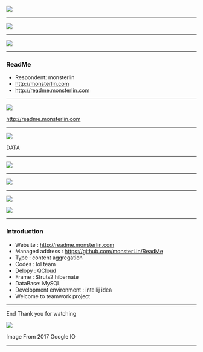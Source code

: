 ![](http://cdn.monsterlin.com/images/idea_readme.png)

---

![](http://cdn.monsterlin.com/images/line_readme.png)

---

![](http://cdn.monsterlin.com/images/why_readme.png)

---

### ReadMe

- Respondent: monsterlin
- http://monsterlin.com
- http://readme.monsterlin.com

---

![](http://cdn.monsterlin.com/images/show_readme.png)

http://readme.monsterlin.com

---

![](http://cdn.monsterlin.com/images/show_readme.png)

DATA

---

![](http://cdn.monsterlin.com/images/idea_readme.PNG)

---

![](http://cdn.monsterlin.com/images/web_tpo_readme.png)

---

![](http://cdn.monsterlin.com/images/github_readme.png)

![](http://cdn.monsterlin.com/images/github_commit_readme.png)

---

### Introduction

- Website : http://readme.monsterlin.com
- Managed address : https://github.com/monsterLin/ReadMe
- Type : content aggregation
- Codes : lol team
- Delopy : QCloud 
- Frame : Struts2  hibernate
- DataBase: MySQL
- Development environment : intellij idea
- Welcome to teamwork project 

---

End
Thank you for watching

![](http://cdn.monsterlin.com/images/idea_became_readme.jpg)

Image From 2017 Google IO

---
